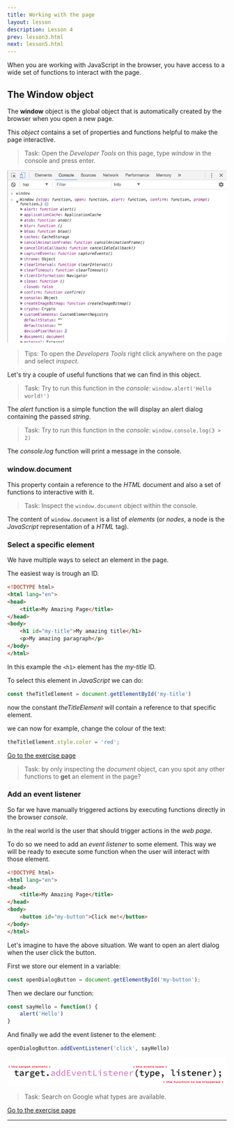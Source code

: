 ```yaml
---
title: Working with the page
layout: lesson
description: Lesson 4
prev: lesson3.html
next: lesson5.html
---
```


When you are working with JavaScript in the browser, you have access to a wide set of functions to interact with the page.

## The Window object

The **window** object is the global object that is automatically created by the browser when you open a new page.

This _object_ contains a set of properties and functions helpful to make the page interactive.

> Task: Open the _Developer Tools_ on this page, type _window_ in the console and press enter.

![The Window object](assets/windowObject.png)

> Tips: To open the _Developers Tools_ right click anywhere on the page and select _inspect_.

Let's try a couple of useful functions that we can find in this object.

> Task: Try to run this function in the _console_: `window.alert('Hello world!')`

The _alert_ function is a simple function the will display an alert dialog containing the passed _string_.

> Task: Try to run this function in the _console_: `window.console.log(3 > 2)`

The _console.log_ function will print a message in the console.

### window.document

This property contain a reference to the _HTML_ document and also a set of functions to interactive with it.

> Task: Inspect the `window.document` object within the console.

The content of `window.document` is a list of _elements_ (or _nodes_, a node is the _JavaScript_ representation of a _HTML_ tag).

### Select a specific element

We have multiple ways to select an element in the page.

The easiest way is trough an ID.

```html
<!DOCTYPE html>
<html lang="en">
<head>
    <title>My Amazing Page</title>
</head>
<body>
    <h1 id="my-title">My amazing title</h1>
    <p>My amazing paragraph</p>
</body>
</html>
```

In this example the `<h1>` element has the _my-title_ ID.

To select this element in _JavaScript_ we can do:

```js
const theTitleElement = document.getElementById('my-title')
```

now the constant _theTitleElement_ will contain a reference to that specific element.

we can now for example, change the colour of the text:

```js
theTitleElement.style.color = 'red';
```

[Go to the exercise page](https://jsbin.com/mofayaz/3/edit?html,js,output)

> Task: by only inspecting the _document_ object, can you spot any other functions to **get** an element in the page?

### Add an event listener

So far we have manually triggered actions by executing functions directly in the browser _console_.

In the real world is the user that should trigger actions in the _web page_.

To do so we need to add an _event listener_ to some element. This way we will be ready to execute some function when the user will interact with those element.

```html
<!DOCTYPE html>
<html lang="en">
<head>
    <title>My Amazing Page</title>
</head>
<body>
    <button id="my-button">Click me!</button>
</body>
</html>
```

Let's imagine to have the above situation. We want to open an alert dialog when the user click the button.

First we store our element in a variable:
```js
const openDialogButton = document.getElementById('my-button');
```

Then we declare our function:
```js
const sayHello = function() {
    alert('Hello')
}
```

And finally we add the event listener to the element:
```js
openDialogButton.addEventListener('click', sayHello)
```

![Add Event Listener](assets/ael.png)

> Task: Search on Google what types are available.

[Go to the exercise page](https://jsbin.com/mohicac/edit?html,js,output)

---
